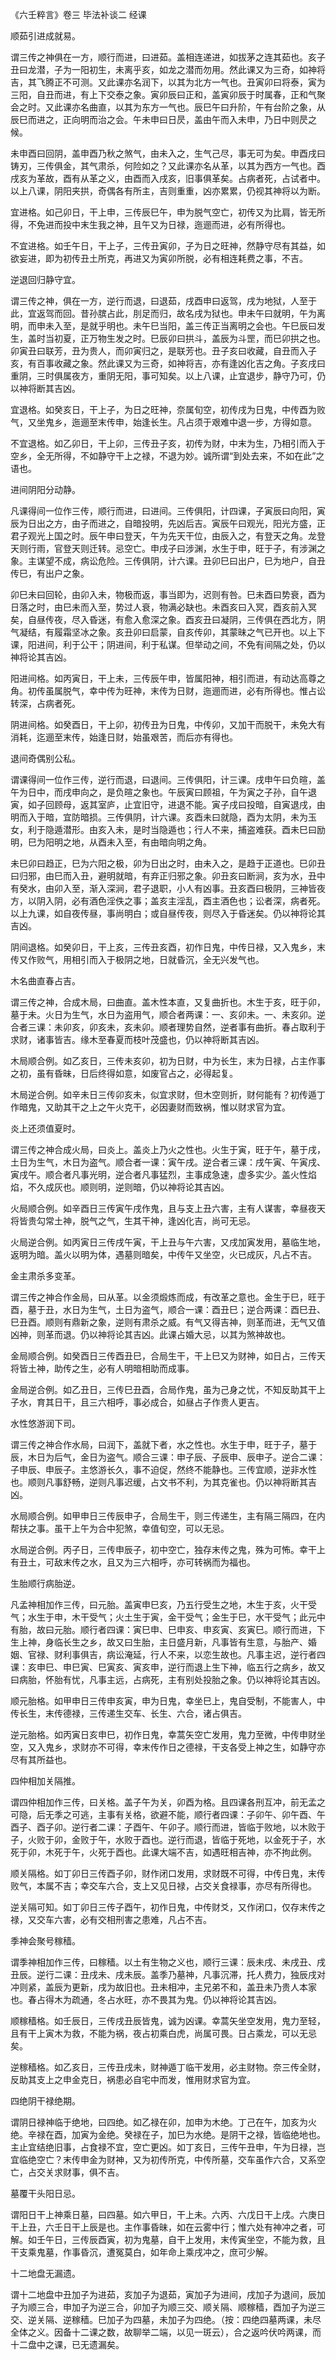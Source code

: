 《六壬粹言》卷三 毕法补谈二 经课

顺茹引进成就易。

谓三传之神俱在一方，顺行而进，曰进茹。盖相连递进，如拔茅之连其茹也。亥子丑曰龙潜，子为一阳初生，未离乎亥，如龙之潜而勿用。然此课又为三奇，如神将吉，其飞腾正不可测。又此课亦名润下，以其为北方一气也。丑寅卯曰将泰，寅为三阳，自丑而进，有上下交泰之象。寅卯辰曰正和，盖寅卯辰于时属春，正和气聚会之时。又此课亦名曲直，以其为东方一气也。辰巳午曰升阶，午有台阶之象，从辰巳而进之，正向明而治之会。午未申曰日昃，盖由午而入未申，乃日中则昃之候。

未申酉曰回阴，盖申酉乃秋之煞气，由未入之，生气己尽，事无可为矣。申酉戌曰铸刃，三传俱金，其气肃杀，何险如之？又此课亦名从革，以其为西方一气也。酉戌亥为革故，酉有从革之义，由酉而入戌亥，旧事俱革矣。占病者死，占试者中。以上八课，阴阳夹拱，奇偶各有所主，吉则重重，凶亦累累，仍视其神将以为断。

宜进格。如己卯日，干上申，三传辰巳午，申为脱气空亡，初传又为比肩，皆无所得，不免进而投中末生我之神，且午又为日禄，迤逦而进，必有所得也。

不宜进格。如壬午日，干上子，三传丑寅卯，子为日之旺神，然静守尽有其益，如欲妄进，即为初传丑土所克，再进又为寅卯所脱，必有相连耗费之事，不吉。

逆退回归静守宜。

谓三传之神，俱在一方，逆行而退，曰退茹，戌酉申曰返驾，戌为地狱，人至于此，宜返驾而回。昔孙膑占此，刖足而归，故名戌为狱也。申未午曰就明，午为离明，而申未入至，是就乎明也。未午巳当阳，盖三传正当离明之会也。午巳辰曰发生，盖时当初夏，正万物生发之时。巳辰卯曰拱斗，盖辰为斗罡，而巳卯拱之也。卯寅丑曰联芳，丑为贵人，而卯寅归之，是联芳也。丑子亥曰收藏，自丑而入子亥，有百事收藏之象。然此课又为三奇，如神将吉，亦有逢凶化吉之角。子亥戌曰重阴，三时俱属夜方，重阴无阳，事可知矣。以上八课，止宜退步，静守乃可，仍以神将断其吉凶。

宜退格。如癸亥日，干上子，为日之旺神，奈属旬空，初传戌为日鬼，中传酉为败气，又坐鬼乡，迤逦至末传申，始逢长生。凡占须于艰难中退一步，方得如意。

不宜退格。如乙卯日，干上卯，三传丑子亥，初传为财，中末为生，乃相引而入于空乡，全无所得，不如静守干上之禄，不退为妙。诚所谓“到处去来，不如在此”之语也。

进间阴阳分动静。

凡课得间一位作三传，顺行而进，曰进间。三传俱阳，计四课，子寅辰曰向阳，寅辰为日出之方，由子而进之，自暗投明，先凶后吉。寅辰午曰观光，阳光方盛，正君子观光上国之时。辰午申曰登天，午为先天干位，由辰入之，有登天之角。龙登天则行雨，官登天则迁转。忌空亡。申戌子曰涉渊，水生于申，旺于子，有涉渊之象。主谋望不成，病讼危险。三传俱阴，计六课。丑卯巳曰出户，巳为地户，自丑传巳，有出户之象。

卯巳未曰回轮，由卯入未，物极而返，事当即为，迟则有咎。巳未酉曰势衰，酉为日落之时，由巳未而入至，势过人衰，物满必缺也。未酉亥曰入冥，酉亥前入冥矣，自昼传夜，尽入昏迷，有愈入愈深之象。酉亥丑曰凝阴，三传俱在西北方，阴气凝结，有履霜坚冰之象。亥丑卯曰启蒙，自亥传卯，其蒙昧之气已开也。以上下课，阳进间，利于公干；阴进间，利于私谋。但举动之间，不免有间隔之处，仍以神将论其吉凶。

阳进间格。如丙寅日，干上未，三传辰午申，皆属阳神，相引而进，有动达高尊之角。初传虽属脱气，幸中传为旺神，末传为日财，迤逦而进，必有所得也。惟占讼转深，占病者死。

阴进间格。如癸酉日，干上卯，初传丑为日鬼，中传卯，又加干而脱干，未免大有消耗，迄逦至末传，始逢日财，始虽艰苦，而后亦有得也。

退间奇偶别公私。

谓课得间一位作三传，逆行而退，曰退间。三传俱阳，计三课。戌申午曰负暄，盖午为日中，而戌申向之，是负暄之象也。午辰寅曰顾祖，午为寅之子孙，自午退寅，如子回顾母，返其室庐，止宜旧守，进退不能。寅子戌曰投暗，自寅退戌，由明而入于暗，宜防暗损。三传俱阴，计六课。亥酉未曰就隐，酉为太阴，未为玉女，利于隐遁潜形。由亥入未，是时当隐遁也；行人不来，捕盗难获。酉未巳曰励明，巳为阳明之地，从酉未入至，有由暗向明之角。

未巳卯曰趋正，巳为六阳之极，卯为日出之时，由未入之，是趋于正道也。巳卯丑曰归邪，由巳而入丑，避明就暗，有弃正归邪之象。卯丑亥曰断涧，亥为水，丑中有癸水，由卯入至，渐入深涧，君子退职，小人有凶事。丑亥酉曰极阴，三神皆夜方，以阴入阴，必有酒色淫佚之事；盖亥主淫乱，酉主酒色也；讼者深，病者死。以上九课，如自夜传昼，事尚明白；或自昼传夜，则尽入于昏迷矣。仍以神将论其吉凶。

阴间退格。如癸卯日，干上亥，三传丑亥酉，初作日鬼，中传日禄，又入鬼乡，末传又作败气，用相引而入于极阴之地，日就昏沉，全无兴发气也。

木名曲直春占吉。

谓三传之神，合成木局，曰曲直。盖木性本直，又复曲折也。木生于亥，旺于卯，墓于未。火日为生气，水日为盗用气，顺合者两课：一、亥卯未。一、未亥卯。逆合者三课：未卯亥，卯亥未，亥未卯。顺者理势自然，逆者事有曲折。春占取利于求财，诸事皆吉。缘木至春夏而枝叶茂盛也，仍以神将断其吉凶。

木局顺合例。如乙亥日，三传未亥卯，初为日财，中为长生，末为日禄，占主作事之初，虽有昏昧，日后终得如意，如废官占之，必得起复。

木局逆合例。如辛未日三传卯亥未，似宜求财，但木空则折，财何能有？初传遁丁作暗鬼，又助其干之上之午火克干，必因妻财而致祸，惟以财求官为宜。

炎上还须值夏时。

谓三传之神合成火局，曰炎上。盖炎上乃火之性也。火生于寅，旺于午，墓于戌，土日为生气，木日为盗气。顺合者一课：寅午戌。逆合者三课：戌午寅、午寅戌、寅戌午。顺合者凡事光明，逆合者凡事猛烈，主事成急速，虚多实少。盖火性焰焰，不久成灰也。顺则明，逆则暗，仍以神将论其吉凶。

火局顺合例。如辛酉日三传寅午戌作鬼，且与支上丑六害，主有人谋害，幸昼夜天将皆贵勾常土神，脱气之气，生其干神，逢凶化吉，尚可无忌。

火局逆合例。如丙寅日三传戌午寅，干上丑与午六害，又戌加寅发用，墓临生地，返明为暗。盖火以明为体，遇墓则暗矣，中传午又坐空，火已成灰，凡占不吉。

金主肃杀多变革。

谓三传之神合作金局，曰从革。以金须煅炼而成，有改革之意也。金生于巳，旺于酉，墓于丑，水日为生气，土日为盗气，顺合一课：酉丑巳；逆合两课：酉巳丑、巳丑酉。顺则有鼎新之象，逆则有肃杀之威。有气又得吉神，则革而进，无气又值凶神，则革而退。仍以神将论其吉凶。此课占婚大忌，以其为煞神故也。

金局顺合例。如癸酉日三传酉丑巳，合局生干，干上巳又为财神，如日占，三传天将皆土神，助传之生，必有人明暗相助而成事。

金局逆合例。如乙丑日，三传巳丑酉，合局作鬼，虽为己身之忧，不知反助其干上子水，育其日干，且三六相呼，事必成合，如昼占子作贵人更吉。

水性悠游润下司。

谓三传之神合作水局，曰润下，盖就下者，水之性也。水生于申，旺于子，墓于辰，木日为后气，金日为盗气。顺合三课：申子辰、子辰申、辰申子。逆合二课：子申辰、申辰子。主悠游长久，事不迫促，然终不能静也。三传宜顺，逆非水性也。顺则凡事舒畅，逆则凡事迟缓，占文书不利，为其克雀也。仍以神将断其吉凶。

水局顺合例。如甲申日三传辰申子，合局生干，则三传递生，主有隔三隔四，在内帮扶之事。虽干上午为合中犯煞，幸值旬空，可以无忌。

水局逆合例。丙子日，三传申辰子，初中空亡，独存末传之鬼，殊为可怖。幸干上有丑土，可敌末传之水，且又为三六相呼，亦可转祸而为福也。

生胎顺行病胎逆。

凡孟神相加作三传，曰元胎。盖寅申巳亥，乃五行受生之地，木生于亥，火干受气；水生于申，木干受气；火土生于寅，金干受气；金生于巳，水干受气；此元中有胎，故曰元胎。顺行者四课：寅巳申、巳申亥、申亥寅、亥寅巳。顺行而进，下生上神，身临长生之乡，故又曰生胎，主日盛月新，凡事皆有生意，与胎产、婚姻、官禄、财利事俱吉，病讼淹延，行人不来，以恋生故也。凡事主迟，逆行者四课：亥申巳、申巳寅、巳寅亥、寅亥申，逆行而退上生下神，临五行之病乡，故又曰病胎，怀胎有忧，凡事主远，占病死，主有别处投胎之象。仍以神将论其吉凶。

顺元胎格。如甲申日三传申亥寅，申为日鬼，幸坐巳上，鬼自受制，不能害人，中传长生，末传德禄，三传递生交车、长生、六合，诸占俱吉。

逆元胎格。如丙寅日亥申巳，初作日鬼，幸蒿矢空亡发用，鬼力至微，中传申财坐空，又入鬼乡，求财亦不可得，幸末传作日之德禄，干支各受上神之生，如静守亦尽有其所益也。

四仲相加关隔推。

谓四仲相加作三传，曰关格。盖子午为关，卯酉为格。且四课各刑互冲，前无孟之可隐，后无季之可逃，主事有关格，欲避不能，顺行者四课：子卯午、卯午酉、午酉子、酉子卯。逆行者二课：子酉午、午卯子。顺行而进，皆临于败地，以木败于子，火败于卯，金败于午，水败于酉也。逆行而退，皆临于死地，以金死于子，水死于卯，木死于午，火死于酉也。此课大端不吉，如遇旺相吉神，亦不拘此例。

顺关隔格。如丁卯日三传酉子卯，财作闭口发用，求财既不可得，中传日鬼，末传败气，本属不吉；幸交车六合，支上又见日禄，占交关食禄事，亦尽有所得也。

逆关隔可知。如丁卯日三传子酉午，初作日鬼，中传财爻，又作闭口，仅存末传之禄，又交车六害，必有交相刑害之患难，凡占不吉。

季神会聚号稼穑。

谓季神相加作三传，曰稼穑。以土有生物之义也，顺行三课：辰未戌、未戌丑、戌丑辰。逆行二课：丑戌未、戌未辰。盖季乃墓神，凡事沉滞，托人费力，独辰戌对冲则紧，盖辰为更新，戌为故旧也。丑未相冲，主兄弟不和，盖丑未乃贵人本家也。春占得木为疏通，冬占水旺，亦不畏其为鬼。仍以神将论其吉凶。

顺稼穑格。如壬辰日，三传戌丑辰皆鬼，诚为凶课。幸蒿矢坐空发用，鬼力至轻，且有干上寅木为救，不能为祸，夜占初乘白虎，尚属可畏。日占乘龙，可以无忌矣。

逆稼穑格。如乙亥日，三传丑戌未，财神遁丁临干发用，必主财物。奈三传全财，反助其支上之申金克日，祸患必自宅中而发，惟用财求官为宜。

四绝阴干禄绝期。

谓阴日禄神临于绝地，曰四绝。如乙禄在卯，加申为木绝。丁己在午，加亥为火绝。辛禄在酉，加寅为金绝。癸禄在子，加巳为水绝。是阴干之禄，皆临绝地也。主止宜结绝旧事，占食禄不宜，空亡更凶。如丁亥日，三传午丑申，午为日禄，岂宜临绝空亡？末传申金为财神，又为初传所克，中传所墓，交车虽作六合，又系空亡，占交关求财事，俱不吉。

墓覆干头阳日忌。

谓阳日干上神乘日墓，曰四墓。如六甲日，干上未。六丙、六戊日干上戌。六庚日干上丑，六壬日干上辰是也。主作事昏昧，如在云雾中行；惟六处有神冲之者，可解。如壬午日，三传辰酉寅，初为鬼墓，自干上发用，末传寅坐空，不能为救，且干支乘鬼墓，作事昏沉，遭冤莫白，如年命上乘戌冲之，庶可少解。

十二地盘无漏遗。

谓十二地盘中丑加子为进茹，亥加子为退茹，寅加子为进间，戌加子为退间，辰加子为顺三合，申加子为逆三合，卯加子为顺三交、顺关隔、顺稼穑，酉加子为逆三交、逆关隔、逆稼穑。巳加子为四墓，未加子为四绝。（按：四绝四墓两课，未尽全体之义。因备十二课之数，故聊举二端，以见一斑云），合之返吟伏吟两课，而十二盘中之课，已无遗漏矣。

